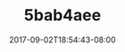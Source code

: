 ---
title: 5bab4aee
date: 2017-09-02T18:54:43-08:00
draft: false
location: Red Rock Canyon, NV
img_url: https://d17enza3bfujl8.cloudfront.net/5bab4aee.jpg
original_fn: ""
tags:
- Red Rock Canyon, NV
- Daniella
- climbing

---